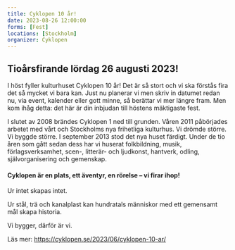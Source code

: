 ```yaml
---
title: Cyklopen 10 år!
date: 2023-08-26 12:00:00
forms: [Fest]
locations: [Stockholm]
organizer: Cyklopen
---
```

## Tioårsfirande lördag 26 augusti 2023!

I höst fyller kulturhuset Cyklopen 10 år! Det är så stort och vi ska förstås fira det så mycket vi bara kan. Just nu planerar vi men skriv in datumet redan nu, via event, kalender eller gott minne, så berättar vi mer längre fram. Men kom ihåg detta: det här är din inbjudan till höstens mäktigaste fest.

I slutet av 2008 brändes Cyklopen 1 ned till grunden. Våren 2011 påbörjades arbetet med vårt och Stockholms nya frihetliga kulturhus. Vi drömde större. Vi byggde större. I september 2013 stod det nya huset färdigt. Under de tio åren som gått sedan dess har vi huserat folkbildning, musik, förlagsverksamhet, scen-, litterär- och ljudkonst, hantverk, odling, självorganisering och gemenskap.

#### Cyklopen är en plats, ett äventyr, en rörelse – vi firar ihop!

Ur intet skapas intet.

Ur stål, trä och kanalplast kan hundratals människor med ett gemensamt mål skapa historia.

Vi bygger, därför är vi.

Läs mer: https://cyklopen.se/2023/06/cyklopen-10-ar/